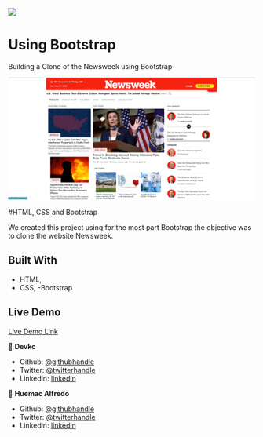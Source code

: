 ![](https://img.shields.io/badge/Microverse-blueviolet)

# Using Bootstrap

Building a Clone of the Newsweek using Bootstrap

![screenshot](./app_screenshot.png/)

#HTML, CSS and Bootstrap

We created this project using for the most part Bootstrap
the objective was to clone the website Newsweek.

## Built With

- HTML,
- CSS,
  -Bootstrap

## Live Demo

[Live Demo Link](https://cvilla714.github.io/bootstrap)

👤 **Devkc**

- Github: [@githubhandle](https://github.com/cvilla714)
- Twitter: [@twitterhandle](https://twitter.com/kckeyti)
- Linkedin: [linkedin](https://www.linkedin.com/in/cosmel-villalobos-1900531aa/)

👤 **Huemac Alfredo**

- Github: [@githubhandle](https://github.com/Huemac-Alfredo)
- Twitter: [@twitterhandle](https://twitter.com/AlfredoHuemac)
- Linkedin: [linkedin](https://www.linkedin.com/in/huemac-alfredo-c%C3%B3rdova-torres-b28986136/)
